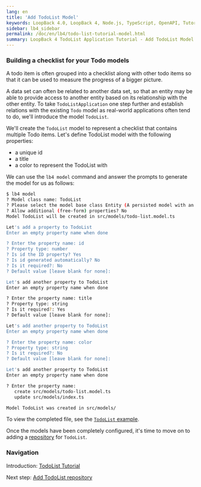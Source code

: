 ```yaml
---
lang: en
title: 'Add TodoList Model'
keywords: LoopBack 4.0, LoopBack 4, Node.js, TypeScript, OpenAPI, Tutorial
sidebar: lb4_sidebar
permalink: /doc/en/lb4/todo-list-tutorial-model.html
summary: LoopBack 4 TodoList Application Tutorial - Add TodoList Model
---
```


### Building a checklist for your Todo models

A todo item is often grouped into a checklist along with other todo items so
that it can be used to measure the progress of a bigger picture.

A data set can often be related to another data set, so that an entity may be
able to provide access to another entity based on its relationship with the
other entity. To take `TodoListApplication` one step further and establish
relations with the existing `Todo` model as real-world applications often tend
to do, we'll introduce the model `TodoList`.

We'll create the `TodoList` model to represent a checklist that contains
multiple Todo items. Let's define TodoList model with the following properties:

- a unique id
- a title
- a color to represent the TodoList with

We can use the `lb4 model` command and answer the prompts to generate the model
for us as follows:

```sh
$ lb4 model
? Model class name: TodoList
? Please select the model base class Entity (A persisted model with an ID)
? Allow additional (free-form) properties? No
Model TodoList will be created in src/models/todo-list.model.ts

Let's add a property to TodoList
Enter an empty property name when done

? Enter the property name: id
? Property type: number
? Is id the ID property? Yes
? Is id generated automatically? No
? Is it required?: No
? Default value [leave blank for none]:

Let's add another property to TodoList
Enter an empty property name when done

? Enter the property name: title
? Property type: string
? Is it required?: Yes
? Default value [leave blank for none]:

Let's add another property to TodoList
Enter an empty property name when done

? Enter the property name: color
? Property type: string
? Is it required?: No
? Default value [leave blank for none]:

Let's add another property to TodoList
Enter an empty property name when done

? Enter the property name:
   create src/models/todo-list.model.ts
   update src/models/index.ts

Model TodoList was created in src/models/
```

To view the completed file, see the
[`TodoList` example](https://github.com/strongloop/loopback-next/blob/master/examples/todo-list/src/models/todo-list.model.ts).

Once the models have been completely configured, it's time to move on to adding
a [repository](todo-list-tutorial-repository.md) for `TodoList`.

### Navigation

Introduction:
[TodoList Tutorial](https://loopback.io/doc/en/lb4/todo-list-tutorial.html)

Next step: [Add TodoList repository](todo-list-tutorial-repository.md)
